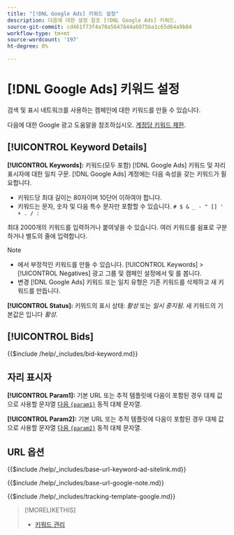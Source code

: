 ```yaml
---
title: "[!DNL Google Ads] 키워드 설정"
description: 다음에 대한 설정 참조 [!DNL Google Ads] 키워드.
source-git-commit: cd461f73f4a70a5647844a6075ba1c65d64a9b04
workflow-type: tm+mt
source-wordcount: '197'
ht-degree: 0%

---
```


# [!DNL Google Ads] 키워드 설정

검색 및 표시 네트워크를 사용하는 캠페인에 대한 키워드를 만들 수 있습니다.

다음에 대한 Google 광고 도움말을 참조하십시오. [계정당 키워드 제한](https://support.google.com/google-ads/answer/6372658).

## [!UICONTROL Keyword Details]

**[!UICONTROL Keywords]:** 키워드(모두 포함) [!DNL Google Ads] 키워드 및 자리 표시자에 대한 일치 구문. [!DNL Google Ads] 계정에는 다음 속성을 갖는 키워드가 필요합니다.

* 키워드당 최대 길이는 80자이며 10단어 이하여야 합니다.
* 키워드는 문자, 숫자 및 다음 특수 문자만 포함할 수 있습니다. `# $ & _ - " [] ' + . / :`

최대 2000개의 키워드를 입력하거나 붙여넣을 수 있습니다. 여러 키워드를 쉼표로 구분하거나 별도의 줄에 입력합니다.

>[!NOTE]
>
>* 에서 부정적인 키워드를 만들 수 있습니다. [!UICONTROL Keywords] > [!UICONTROL Negatives] 광고 그룹 및 캠페인 설정에서 및 를 봅니다.
>* 변경 [!DNL Google Ads] 키워드 또는 일치 유형은 기존 키워드를 삭제하고 새 키워드를 만듭니다.


**[!UICONTROL Status]:** 키워드의 표시 상태: *활성* 또는 *일시 중지됨*. 새 키워드의 기본값은 입니다 *활성*.

## [!UICONTROL Bids]

<!-- **[!UICONTROL Bid]:** -->

{{$include /help/_includes/bid-keyword.md}}

## 자리 표시자

**[!UICONTROL Param1]:** 기본 URL 또는 추적 템플릿에 다음이 포함된 경우 대체 값으로 사용할 문자열 [다음 `{param1}`](https://support.google.com/google-ads/answer/6305348) 동적 대체 문자열.

**[!UICONTROL Param2]:** 기본 URL 또는 추적 템플릿에 다음이 포함된 경우 대체 값으로 사용할 문자열 [다음 `{param2}`](https://support.google.com/google-ads/answer/6305348) 동적 대체 문자열.

## URL 옵션

<!-- **[!UICONTROL Base URl]:** -->

{{$include /help/_includes/base-url-keyword-ad-sitelink.md}}

<!-- **[note for Base URL field]:** -->

{{$include /help/_includes/base-url-google-note.md}}

<!-- **[!UICONTROL Tracking Template]:** -->

{{$include /help/_includes/tracking-template-google.md}}

>[!MORELIKETHIS]
>
>* [키워드 관리](/help/search-social-commerce/campaign-management/campaigns/keyword-manage.md)

